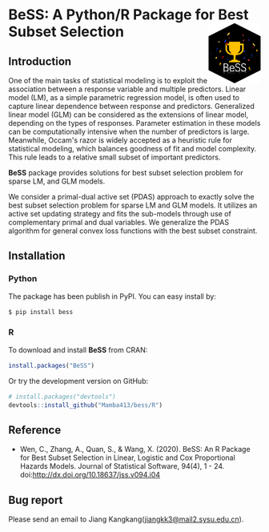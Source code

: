# BeSS: A Python/R Package for Best Subset Selection <img src='https://raw.githubusercontent.com/Mamba413/git_picture/master/BeSS.png' align="right" height="120" />


## Introduction

One of the main tasks of statistical modeling is to exploit the association between
a response variable and multiple predictors. Linear model (LM), as a simple parametric
regression model, is often used to capture linear dependence between response and
predictors. Generalized linear model (GLM) can be considered as
the extensions of linear model, depending on the types of responses. Parameter estimation in these models
can be computationally intensive when the number of predictors is large. Meanwhile,
Occam's razor is widely accepted as a heuristic rule for statistical modeling,
which balances goodness of fit and model complexity. This rule leads to a relative 
small subset of important predictors. 

**BeSS** package provides solutions for best subset selection problem for sparse LM,
and GLM models.

We consider a primal-dual active set (PDAS) approach to exactly solve the best subset
selection problem for sparse LM and GLM models. 
It utilizes an active set updating strategy and fits the sub-models through use of
complementary primal and dual variables. We generalize the PDAS algorithm for 
general convex loss functions with the best subset constraint.


## Installation

### Python 

The package has been publish in PyPI. You can easy install by:
```sh
$ pip install bess
```

### R

To download and install **BeSS** from CRAN:

```r
install.packages("BeSS")
```

Or try the development version on GitHub:

```r
# install.packages("devtools")
devtools::install_github("Mamba413/bess/R")
```



## Reference

- Wen, C., Zhang, A., Quan, S., & Wang, X. (2020). BeSS: An R Package for Best Subset Selection in Linear, Logistic and Cox Proportional Hazards Models. Journal of Statistical Software, 94(4), 1 - 24. doi:http://dx.doi.org/10.18637/jss.v094.i04

## Bug report

Please send an email to Jiang Kangkang(jiangkk3@mail2.sysu.edu.cn).

